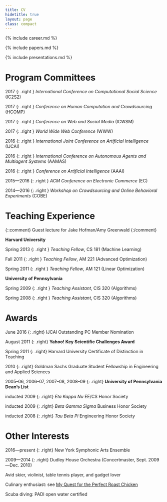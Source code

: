 ```yaml
---
title: CV
hidetitle: true
layout: page
class: compact
---
```


{% include career.md %}

{% include papers.md %}

{% include presentations.md %}

**Program Committees**
======================

2017
{: .right }
*International Conference on Computational Social Science* (IC2S2)

2017
{: .right }
*Conference on Human Computation and Crowdsourcing* (HCOMP)

2017
{: .right }
*Conference on Web and Social Media* (ICWSM)

2017
{: .right }
*World Wide Web Conference* (WWW)

2016
{: .right }
*International Joint Conference on Artificial Intelligence* (IJCAI)

2016
{: .right }
*International Conference on Autonomous Agents and Multiagent Systems*
(AAMAS)

2016
{: .right }
*Conference on Artificial Intelligence* (AAAI)

2015—2016
{: .right }
*ACM Conference on Electronic Commerce* (EC)

2014—2016
{: .right }
*Workshop on Crowdsourcing and Online Behavioral Experiments* (COBE)

**Teaching Experience**
=======================

{::comment}
Guest lecture for Jake Hofman/Amy Greenwald
{:/comment}

**Harvard University**

Spring 2013
{: .right }
*Teaching Fellow*, CS 181 (Machine Learning)

Fall 2011
{: .right }
*Teaching Fellow*, AM 221 (Advanced Optimization)

Spring 2011
{: .right }
*Teaching Fellow*, AM 121 (Linear Optimization)

**University of Pennsylvania**

Spring 2009
{: .right }
*Teaching Assistant*, CIS 320 (Algorithms)

Spring 2008
{: .right }
*Teaching Assistant*, CIS 320 (Algorithms)

**Awards**
==========

June 2016
{: .right}
IJCAI Outstanding PC Member Nomination

August 2011
{: .right}
**Yahoo! Key Scientific Challenges Award**

Spring 2011
{: .right}
Harvard University Certificate of Distinction in Teaching

2010
{: .right}
Goldman Sachs Graduate Student Fellowship in Engineering and Applied
Sciences

2005–06, 2006–07, 2007–08, 2008–09
{: .right}
**University of Pennsylvania Dean’s List**

inducted 2009
{: .right}
*Eta Kappa Nu* EE/CS Honor Society

inducted 2009
{: .right}
*Beta Gamma Sigma* Business Honor Society

inducted 2008
{: .right}
*Tau Beta Pi* Engineering Honor Society


**Other Interests**
===================

2016—present
{: .right}
New York Symphonic Arts Ensemble

2009—2014
{: .right}
Dudley House Orchestra (Concertmaster, Sept. 2009—Dec. 2010)

Avid skier, violinist, table tennis player, and gadget lover

Culinary enthusiast: see [My Quest for the Perfect Roast
Chicken](https://medium.com/@mizzao/my-quest-for-the-perfect-roast-chicken-474418ea3051)

Scuba diving: PADI open water certified
